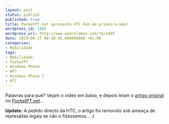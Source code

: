 ```yaml
---
layout: post
status: publish
published: true
title: PocketPT.net apresenta HTC Hub em primeira-mão!
wordpress_id: 1405
wordpress_url: http://www.pedrolamas.com/?p=1405
date: 2010-09-17 00:10:45.000000000 +01:00
categories:
- Mobilidade
tags:
- Mobilidade
- PocketPT
- Windows Phone
- WP7
- Windows Phone 7
- HTC
---
```

Palavras para quê? Vejam o vídeo em baixo, e depois leiam o [artigo original](http://www.pocketpt.net/forum/index.php?showtopic=32524) no [PocketPT.net](http://www.pocketpt.net)...

**Update:** A pedido directo da HTC, o artigo foi removido sob ameaça de represálias legais se não o fizessemos... :(
